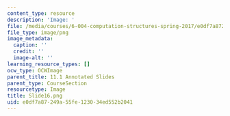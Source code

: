 ```yaml
---
content_type: resource
description: 'Image: '
file: /media/courses/6-004-computation-structures-spring-2017/e0df7a87249a55fe123034ed552b2041_Slide16.png
file_type: image/png
image_metadata:
  caption: ''
  credit: ''
  image-alt: ''
learning_resource_types: []
ocw_type: OCWImage
parent_title: 11.1 Annotated Slides
parent_type: CourseSection
resourcetype: Image
title: Slide16.png
uid: e0df7a87-249a-55fe-1230-34ed552b2041
---
```

